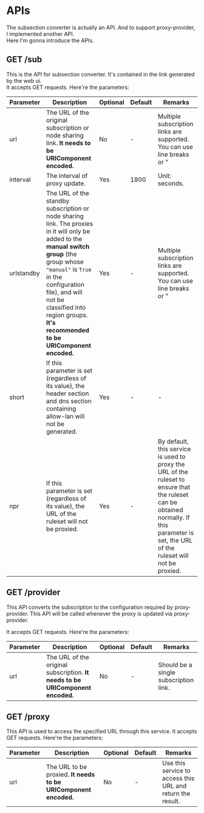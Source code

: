 # APIs
The subsection converter is actually an API. And to support proxy-provider, I implemented another API.  
Here I'm gonna introduce the APIs.  

## GET /sub
This is the API for subsection converter. It's contained in the link generated by the web ui.  
It accepts GET requests. Here're the parameters:  

| Parameter | Description | Optional | Default | Remarks |
| --- | --- | --- | --- | --- |
| url | The URL of the original subscription or node sharing link. **It needs to be URIComponent encoded.** | No | - | Multiple subscription links are supported. You can use line breaks or "|" to separate them. |
| interval | The interval of proxy update. | Yes | 1800 | Unit: seconds. |
| urlstandby | The URL of the standby subscription or node sharing link. The proxies in it will only be added to the **manual switch group** (the group whose `"manual"` is `True` in the configuration file), and will not be classified into region groups. **It's recommended to be URIComponent encoded.** | Yes | - | Multiple subscription links are supported. You can use line breaks or "|" to separate them. |
| short | If this parameter is set (regardless of its value), the header section and dns section containing allow-lan will not be generated. | Yes | - | - |
| npr | If this parameter is set (regardless of its value), the URL of the ruleset will not be proxied. | Yes | - | By default, this service is used to proxy the URL of the ruleset to ensure that the ruleset can be obtained normally. If this parameter is set, the URL of the ruleset will not be proxied. |

## GET /provider
This API converts the subscription to the configuration required by proxy-provider. This API will be called whenever the proxy is updated via proxy-provider.

It accepts GET requests. Here're the parameters:

| Parameter | Description | Optional | Default | Remarks |
| --- | --- | --- | --- | --- |
| url | The URL of the original subscription. **It needs to be URIComponent encoded.** | No | - | Should be a single subscription link. |

## GET /proxy
This API is used to access the specified URL through this service.
It accepts GET requests. Here're the parameters:

| Parameter | Description | Optional | Default | Remarks |
| --- | --- | --- | --- | --- |
| url | The URL to be proxied. **It needs to be URIComponent encoded.** | No | - | Use this service to access this URL and return the result. |
